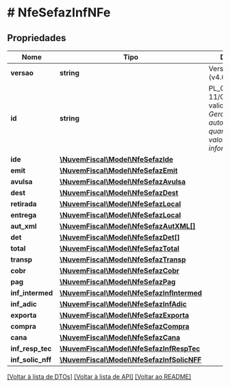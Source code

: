 # # NfeSefazInfNFe

## Propriedades

Nome | Tipo | Descrição | Comentários
------------ | ------------- | ------------- | -------------
**versao** | **string** | Versão do leiaute (v4.00). |
**id** | **string** | PL_005d - 11/08/09 - validação do Id.    *Geramos automaticamente quando nenhum valor é informado.* | [optional]
**ide** | [**\NuvemFiscal\Model\NfeSefazIde**](NfeSefazIde.md) |  |
**emit** | [**\NuvemFiscal\Model\NfeSefazEmit**](NfeSefazEmit.md) |  |
**avulsa** | [**\NuvemFiscal\Model\NfeSefazAvulsa**](NfeSefazAvulsa.md) |  | [optional]
**dest** | [**\NuvemFiscal\Model\NfeSefazDest**](NfeSefazDest.md) |  | [optional]
**retirada** | [**\NuvemFiscal\Model\NfeSefazLocal**](NfeSefazLocal.md) |  | [optional]
**entrega** | [**\NuvemFiscal\Model\NfeSefazLocal**](NfeSefazLocal.md) |  | [optional]
**aut_xml** | [**\NuvemFiscal\Model\NfeSefazAutXML[]**](NfeSefazAutXML.md) |  | [optional]
**det** | [**\NuvemFiscal\Model\NfeSefazDet[]**](NfeSefazDet.md) |  |
**total** | [**\NuvemFiscal\Model\NfeSefazTotal**](NfeSefazTotal.md) |  |
**transp** | [**\NuvemFiscal\Model\NfeSefazTransp**](NfeSefazTransp.md) |  |
**cobr** | [**\NuvemFiscal\Model\NfeSefazCobr**](NfeSefazCobr.md) |  | [optional]
**pag** | [**\NuvemFiscal\Model\NfeSefazPag**](NfeSefazPag.md) |  |
**inf_intermed** | [**\NuvemFiscal\Model\NfeSefazInfIntermed**](NfeSefazInfIntermed.md) |  | [optional]
**inf_adic** | [**\NuvemFiscal\Model\NfeSefazInfAdic**](NfeSefazInfAdic.md) |  | [optional]
**exporta** | [**\NuvemFiscal\Model\NfeSefazExporta**](NfeSefazExporta.md) |  | [optional]
**compra** | [**\NuvemFiscal\Model\NfeSefazCompra**](NfeSefazCompra.md) |  | [optional]
**cana** | [**\NuvemFiscal\Model\NfeSefazCana**](NfeSefazCana.md) |  | [optional]
**inf_resp_tec** | [**\NuvemFiscal\Model\NfeSefazInfRespTec**](NfeSefazInfRespTec.md) |  | [optional]
**inf_solic_nff** | [**\NuvemFiscal\Model\NfeSefazInfSolicNFF**](NfeSefazInfSolicNFF.md) |  | [optional]

[[Voltar à lista de DTOs]](../../README.md#models) [[Voltar à lista de API]](../../README.md#endpoints) [[Voltar ao README]](../../README.md)
